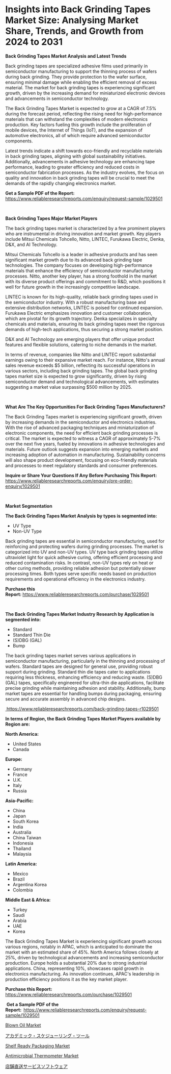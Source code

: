 <p><h1>Insights into Back Grinding Tapes Market Size: Analysing Market Share, Trends, and Growth from 2024 to 2031</h1></p><p><strong>Back Grinding Tapes Market Analysis and Latest Trends</strong></p>
<p><p>Back grinding tapes are specialized adhesive films used primarily in semiconductor manufacturing to support the thinning process of wafers during back grinding. They provide protection to the wafer surface, ensuring minimal damage while enabling the efficient removal of excess material. The market for back grinding tapes is experiencing significant growth, driven by the increasing demand for miniaturized electronic devices and advancements in semiconductor technology. </p><p>The Back Grinding Tapes Market is expected to grow at a CAGR of 7.5% during the forecast period, reflecting the rising need for high-performance materials that can withstand the complexities of modern electronics production. Key factors fueling this growth include the proliferation of mobile devices, the Internet of Things (IoT), and the expansion of automotive electronics, all of which require advanced semiconductor components. </p><p>Latest trends indicate a shift towards eco-friendly and recyclable materials in back grinding tapes, aligning with global sustainability initiatives. Additionally, advancements in adhesive technology are enhancing tape performance, leading to greater efficiency and reduced costs in semiconductor fabrication processes. As the industry evolves, the focus on quality and innovation in back grinding tapes will be crucial to meet the demands of the rapidly changing electronics market.</p></p>
<p><strong>Get a Sample PDF of the Report:&nbsp;</strong> <a href="https://www.reliableresearchreports.com/enquiry/request-sample/1029501">https://www.reliableresearchreports.com/enquiry/request-sample/1029501</a></p>
<p>&nbsp;</p>
<p><strong>Back Grinding Tapes Major Market Players</strong></p>
<p><p>The back grinding tapes market is characterized by a few prominent players who are instrumental in driving innovation and market growth. Key players include Mitsui Chemicals Tohcello, Nitto, LINTEC, Furukawa Electric, Denka, D&X, and AI Technology. </p><p>Mitsui Chemicals Tohcello is a leader in adhesive products and has seen significant market growth due to its advanced back grinding tape technologies. The company focuses on developing high-performance materials that enhance the efficiency of semiconductor manufacturing processes. Nitto, another key player, has a strong foothold in the market with its diverse product offerings and commitment to R&D, which positions it well for future growth in the increasingly competitive landscape.</p><p>LINTEC is known for its high-quality, reliable back grinding tapes used in the semiconductor industry. With a robust manufacturing base and extensive distribution networks, LINTEC is poised for continued expansion. Furukawa Electric emphasizes innovation and customer collaboration, which are pivotal for its growth trajectory. Denka specializes in specialty chemicals and materials, ensuring its back grinding tapes meet the rigorous demands of high-tech applications, thus securing a strong market position.</p><p>D&X and AI Technology are emerging players that offer unique product features and flexible solutions, catering to niche demands in the market.</p><p>In terms of revenue, companies like Nitto and LINTEC report substantial earnings owing to their expansive market reach. For instance, Nitto's annual sales revenue exceeds $5 billion, reflecting its successful operations in various sectors, including back grinding tapes. The global back grinding tapes market size is expected to grow significantly, driven by rising semiconductor demand and technological advancements, with estimates suggesting a market value surpassing $500 million by 2025.</p></p>
<p>&nbsp;</p>
<p><strong>What Are The Key Opportunities For Back Grinding Tapes Manufacturers?</strong></p>
<p><p>The Back Grinding Tapes market is experiencing significant growth, driven by increasing demands in the semiconductor and electronics industries. With the rise of advanced packaging techniques and miniaturization of electronic components, the need for efficient back grinding processes is critical. The market is expected to witness a CAGR of approximately 5-7% over the next five years, fueled by innovations in adhesive technologies and materials. Future outlook suggests expansion into emerging markets and increasing adoption of automation in manufacturing. Sustainability concerns will also shape product development, focusing on eco-friendly materials and processes to meet regulatory standards and consumer preferences.</p></p>
<p><strong>Inquire or Share Your Questions If Any Before Purchasing This Report:</strong> <a href="https://www.reliableresearchreports.com/enquiry/pre-order-enquiry/1029501">https://www.reliableresearchreports.com/enquiry/pre-order-enquiry/1029501</a></p>
<p>&nbsp;</p>
<p><strong>Market Segmentation</strong></p>
<p><strong>The Back Grinding Tapes Market Analysis by types is segmented into:</strong></p>
<p><ul><li>UV Type</li><li>Non-UV Type</li></ul></p>
<p><p>Back grinding tapes are essential in semiconductor manufacturing, used for reinforcing and protecting wafers during grinding processes. The market is categorized into UV and non-UV types. UV type back grinding tapes utilize ultraviolet light for quick adhesive curing, offering efficient processing and reduced contamination risks. In contrast, non-UV types rely on heat or other curing methods, providing reliable adhesion but potentially slower processing times. Both types serve specific needs based on production requirements and operational efficiency in the electronics industry.</p></p>
<p><strong>Purchase this Report:&nbsp;</strong><a href="https://www.reliableresearchreports.com/purchase/1029501">https://www.reliableresearchreports.com/purchase/1029501</a></p>
<p>&nbsp;</p>
<p><strong>The Back Grinding Tapes Market Industry Research by Application is segmented into:</strong></p>
<p><ul><li>Standard</li><li>Standard Thin Die</li><li>(S)DBG (GAL)</li><li>Bump</li></ul></p>
<p><p>The back grinding tapes market serves various applications in semiconductor manufacturing, particularly in the thinning and processing of wafers. Standard tapes are designed for general use, providing robust support during grinding. Standard thin die tapes cater to applications requiring less thickness, enhancing efficiency and reducing waste. (S)DBG (GAL) tapes, specifically engineered for ultra-thin die applications, facilitate precise grinding while maintaining adhesion and stability. Additionally, bump market tapes are essential for handling bumps during packaging, ensuring secure and accurate assembly in advanced chip designs.</p></p>
<p><a href="https://www.reliableresearchreports.com/back-grinding-tapes-r1029501">&nbsp;https://www.reliableresearchreports.com/back-grinding-tapes-r1029501</a></p>
<p><strong>In terms of Region, the Back Grinding Tapes Market Players available by Region are:</strong></p>
<p>
    <p> <strong> North America: </strong>
        <ul>
            <li>United States</li>
            <li>Canada</li>
        </ul>
        </p> 
    <p> <strong> Europe: </strong>
        <ul>
            <li>Germany</li>
            <li>France</li>
            <li>U.K.</li>
            <li>Italy</li>
            <li>Russia</li>
        </ul>
        </p> 
    <p> <strong> Asia-Pacific: </strong>
        <ul>
            <li>China</li>
            <li>Japan</li>
            <li>South Korea</li>
            <li>India</li>
            <li>Australia</li>
            <li>China Taiwan</li>
            <li>Indonesia</li>
            <li>Thailand</li>
            <li>Malaysia</li>
        </ul>
        </p> 
    <p> <strong> Latin America: </strong>
        <ul>
            <li>Mexico</li>
            <li>Brazil</li>
            <li>Argentina Korea</li>
            <li>Colombia</li>
        </ul>
        </p> 
    <p> <strong> Middle East & Africa: </strong>
        <ul>
            <li>Turkey</li>
            <li>Saudi</li>
            <li>Arabia</li>
            <li>UAE</li>
            <li>Korea</li>
        </ul>
    </p>
    </p>
<p><p>The Back Grinding Tapes Market is experiencing significant growth across various regions, notably in APAC, which is anticipated to dominate the market with an estimated share of 45%. North America follows closely at 25%, driven by technological advancements and increasing semiconductor production. Europe holds a substantial 20% due to strong industrial applications. China, representing 10%, showcases rapid growth in electronics manufacturing. As innovation continues, APAC's leadership in production efficiency positions it as the key market player.</p></p>
<p><strong>Purchase this Report: </strong><a href="https://www.reliableresearchreports.com/purchase/1029501">https://www.reliableresearchreports.com/purchase/1029501</a></p>
<p>&nbsp;<strong>Get a Sample PDF of the Report:&nbsp;&nbsp;</strong><a href="https://www.reliableresearchreports.com/enquiry/request-sample/1029501">https://www.reliableresearchreports.com/enquiry/request-sample/1029501</a></p>
<p><strong></strong></p>
<p><p><a href="https://medium.com/@janetvalentinh15/what-is-blown-oil-market-77df7e38508a">Blown Oil Market</a></p><p><a href="https://medium.com/@taniawisozk/%E5%AD%A6%E8%A1%93%E3%82%B9%E3%82%B1%E3%82%B8%E3%83%A5%E3%83%BC%E3%83%AA%E3%83%B3%E3%82%B0%E3%83%84%E3%83%BC%E3%83%AB%E5%B8%82%E5%A0%B4%E3%81%AF%E3%81%A9%E3%81%AE%E3%82%88%E3%81%86%E3%81%AB%E9%80%B2%E5%8C%96%E3%81%99%E3%82%8B%E3%81%AE%E3%81%8B-2024%E5%B9%B4%E3%81%8B%E3%82%892031%E5%B9%B4%E3%81%BE%E3%81%A7%E3%81%AE%E4%B8%BB%E8%A6%81%E5%B8%82%E5%A0%B4%E5%8B%95%E5%90%91%E3%81%A8%E5%9C%B0%E5%9F%9F%E3%81%AE%E3%83%80%E3%82%A4%E3%83%8A%E3%83%9F%E3%82%AF%E3%82%B9-cefd11354bcb?postPublishedType=initial">アカデミック・スケジューリング・ツール</a></p><p><a href="https://issuu.com/reportprime-2/docs/shelf-ready-packaging-market-size-2_151364abdc9826">Shelf Ready Packaging Market</a></p><p><a href="https://www.linkedin.com/pulse/navigating-global-antimicrobial-thermometer-market-from-trends-smcxf?trackingId=7LFY1%2BrJQ7ylutt69z8xOA%3D%3D">Antimicrobial Thermometer Market</a></p><p><a href="https://medium.com/@taniawisozk/%E3%82%B0%E3%83%AD%E3%83%BC%E3%83%90%E3%83%AB%E3%83%80%E3%82%A4%E3%83%AC%E3%82%AF%E3%83%88%E3%82%B9%E3%83%88%E3%82%A2%E3%83%87%E3%83%AA%E3%83%90%E3%83%AA%E3%83%BC%E3%82%B5%E3%83%BC%E3%83%93%E3%82%B9%E3%82%BD%E3%83%95%E3%83%88%E3%82%A6%E3%82%A7%E3%82%A2%E7%94%A3%E6%A5%AD-%E7%A8%AE%E9%A1%9E-%E7%94%A8%E9%80%94-%E5%B8%82%E5%A0%B4%E3%83%97%E3%83%AC%E3%82%A4%E3%83%A4%E3%83%BC-%E5%9C%B0%E5%9F%9F%E6%88%90%E9%95%B7%E5%88%86%E6%9E%90-%E5%B0%86%E6%9D%A5%E3%81%AE%E3%82%B7%E3%83%8A%E3%83%AA%E3%82%AA-2024-2031-96beb4919548">店舗直送サービスソフトウェア</a></p></p>